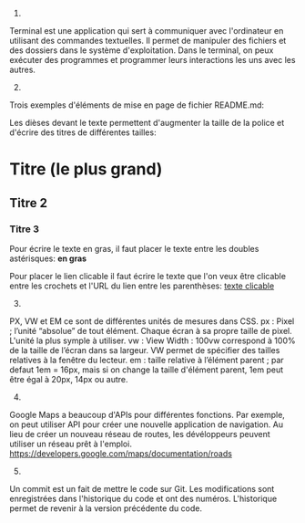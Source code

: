 1. 
Terminal est une application qui sert à communiquer avec l'ordinateur en utilisant des commandes textuelles. 
Il permet de manipuler des fichiers et des dossiers dans le système d'exploitation.
Dans le terminal, on peux exécuter des programmes et programmer leurs interactions les uns avec les autres.

2. 
Trois exemples d'éléments de mise en page de fichier README.md:

Les dièses devant le texte permettent d'augmenter la taille de la police et d'écrire des titres de différentes tailles:
# Titre (le plus grand)
## Titre 2
### Titre 3
Pour écrire le texte en gras, il faut placer le texte entre les doubles astérisques:
**en gras**

Pour placer le lien clicable il faut écrire le texte que l'on veux être clicable entre les crochets et l'URL du lien entre les parenthèses:
[texte clicable](URL)

3.
PX, VW et EM ce sont de différentes unités de mesures dans CSS.
px : Pixel ; l’unité “absolue” de tout élément. Chaque écran à sa propre taille de pixel. L'unité la plus symple à utiliser.
vw : View Width : 100vw correspond à 100% de la taille de l’écran dans sa largeur. VW permet de spécifier des tailles relatives à la fenêtre du lecteur.
em : taille relative à l’élément parent ; par defaut 1em = 16px, mais si on change la taille d'élément parent, 1em peut être égal à 20px, 14px ou autre.

4.
Google Maps a beaucoup d'APIs pour différentes fonctions. Par exemple, on peut utiliser API pour créer une nouvelle application de navigation. Au lieu de créer un nouveau réseau de routes, les dévéloppeurs peuvent utiliser un réseau prêt à l'emploi.
https://developers.google.com/maps/documentation/roads 

5.
Un commit est un fait de mettre le code sur Git. Les modifications sont enregistrées dans l'historique du code et ont des numéros. L'historique permet de revenir à la version précédente du code.
